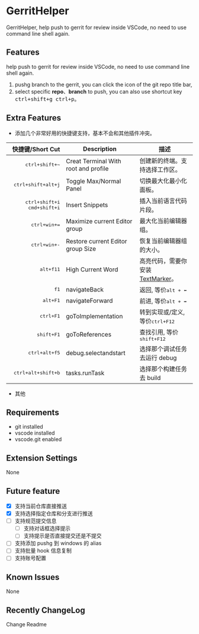 # GerritHelper

GerritHelper, help push to gerrit for review inside VSCode, no need to use command line shell again.

## Features

help push to gerrit for review inside VSCode, no need to use command line shell again.

1. pushg branch to the gerrit, you can click the icon of the git repo title bar,
2. select specific **repo**、**branch** to push, you can also use shortcut key <kbd>ctrl+shift+g ctrl+p</kbd>。

## Extra Features

-  添加几个非常好用的快捷键支持，基本不会和其他插件冲突。


|                               快捷键/Short Cut | Description                          | 描述                                                                                                        |
| ---------------------------------------------: | ------------------------------------ | ----------------------------------------------------------------------------------------------------------- |
|                        <kbd>ctrl+shift+~</kbd> | Creat Terminal With root and profile | 创建新的终端。支持选择工作区。                                                                              |
|                    <kbd>ctrl+shift+alt+j</kbd> | Toggle Max/Normal Panel              | 切换最大化最小化面板。                                                                                      |
| <kbd>ctrl+shift+i</kbd> <kbd>cmd+shift+i</kbd> | Insert Snippets                      | 插入当前语言代码片段。                                                                                      |
|                          <kbd>ctrl+win+=</kbd> | Maximize current Editor group        | 最大化当前编辑器组。                                                                                        |
|                          <kbd>ctrl+win+-</kbd> | Restore current Editor group Size    | 恢复当前编辑器组的大小。                                                                                    |
|                             <kbd>alt+f11</kbd> | High Current Word                    | 高亮代码，需要你安装 [TextMarker](https://marketplace.visualstudio.com/items?itemName=ryu1kn.text-marker)。 |
|                                  <kbd>f1</kbd> | navigateBack                         | 返回, 等价<kbd>alt +  ⬅</kbd>                                                                               |
|                              <kbd>alt+F1</kbd> | navigateForward                      | 前进, 等价<kbd>alt +  ➡</kbd>                                                                               |
|                             <kbd>ctrl+F1</kbd> | goToImplementation                   | 转到实现或/定义, 等价<kbd>ctrl+F12</kbd>                                                                    |
|                            <kbd>shift+F1</kbd> | goToReferences                       | 查找引用, 等价<kbd>shift+F12</kbd>                                                                          |
|                         <kbd>ctrl+alt+f5</kbd> | debug.selectandstart                 | 选择那个调试任务去运行 debug                                                                                |
|                    <kbd>ctrl+alt+shift+b</kbd> | tasks.runTask                        | 选择那个构建任务去 build                                                                                    |


- 其他

## Requirements

- git installed
- vscode installed
- vscode.git enabled

## Extension Settings

None
## Future feature
- [x] 支持当前仓库直接推送
- [x] 支持选择指定仓库和分支进行推送
- [ ] 支持规范提交信息
  - [ ] 支持对话框选择提示
  - [ ] 支持提示是否直接提交还是不提交
- [ ] 支持添加 pushg 到 windows 的 alias
- [ ] 支持批量 hook 信息复制
- [ ] 支持账号配置

## Known Issues

None

## Recently ChangeLog

Change Readme
